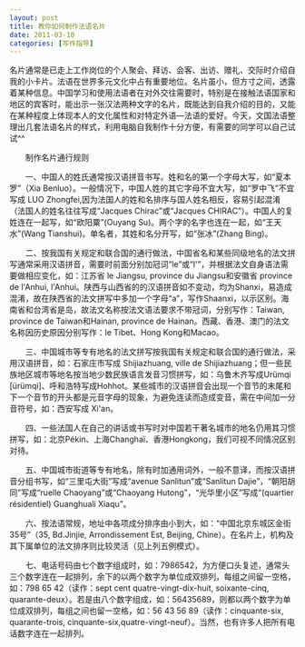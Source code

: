 ```yaml
---
layout: post
title: 教你如何制作法语名片
date: 2011-03-10
categories: [写作指导]  
---
```


名片通常是已走上工作岗位的个人聚会、拜访、会客、出访、赠礼、交际时介绍自我的小卡片。法语在世界多元文化中占有重要地位。名片虽小，但方寸之间，透露着某种信息。中国学习和使用法语者在对外交往需要时，特别是在接触法语国家和地区的宾客时，能出示一张汉法两种文字的名片，既能达到自我介绍的目的，又能在某种程度上体现本人的文化属性和对特定外语—法语的爱好。今天，文国法语整理出几套法语名片的样式，利用电脑自我制作十分方便，有需要的同学可以自己试试^^

　　制作名片通行规则

　　一、中国人的姓氏通常按汉语拼音书写。姓和名的第一个字母大写，如“夏本罗”（Xia Benluo）。一般情况下，中国人姓的其它字母不宜大写，如“罗中飞”不宜写成 LUO Zhongfei,因为法国人的姓和名排序与国人姓名相反，容易引起混淆（法国人的姓名往往写成“Jacques Chirac”或“Jacques CHIRAC”）。中国人的复姓连在一起写，如“欧阳粟”(Ouyang Su)。两个字的名字也连在一起，如“王天水”(Wang Tianshui)。单名者，其姓和名分开写，如“张冰”(Zhang Bing)。

　　二、按我国有关规定和联合国的通行做法，中国省名和某些同级地名的法文拼写通常采用汉语拼音，需要时前面分别加冠词“le”或“l'”，并根据法文自身语法需要做相应变化，如：江苏省 le Jiangsu, province du Jiangsu和安徽省 province de l'Anhui, l'Anhui。陕西与山西省的的汉语拼音如不变动，均为Shanxi，易造成混淆，故在陕西省的法文拼写中多加一个字母“a”，写作Shaanxi，以示区别。海南省和台湾省是岛，故法文名称按法文语法要求不带冠词，分别写作：Taiwan, province de Taiwan和Hainan, province de Hainan。西藏、香港、澳门的法文名称因历史原因分别写作：le Tibet、Hong Kong和Macao。

　　三、中国城市等专有地名的法文拼写按我国有关规定和联合国的通行做法，采用汉语拼音，如：石家庄市写成 Shijiazhuang, ville de Shijiazhuang；但一些民族地区城市等地名按当地少数民族语言发音习惯拼写，如：乌鲁木齐写成Urümqi [ürümqi]、呼和浩特写成Hohhot。某些城市的汉语拼音会出现一个音节的末尾和下一个音节的开头都是元音字母的现象，为避免连读而造成变音，需在中间加一分音符号，如：西安写成 Xi'an。

　　四、一些法国人在自己的讲话或书写时对中国若干著名城市的地名仍用其习惯拼写，如：北京Pékin、上海Changhaï、香港Hongkong，我们可视不同情况区别对待。

　　五、中国城市街道等专有地名，除有时加通用词外，一般不意译，而按汉语拼音分组书写，如“三里屯大街”写成“avenue Sanlitun”或“Sanlitun Dajie”，“朝阳胡同”写成“ruelle Chaoyang”或“Chaoyang Hutong”，“光华里小区”写成“(quartier résidentiel) Guanghuali Xiaqu”。

　　六、按法语常规，地址中各项成分排序由小到大，如：“中国北京东城区金街35号”（35, Bd.Jinjie, Arrondissement Est, Beijing, Chine）。在名片上，机构及其下属单位的法文排序则比较灵活（见上列五例模式）。

　　七、电话号码由七个数字组成时，如：7986542，为方便口头复述，通常头三个数字连在一起排列，余下的以两个数字为单位成双排列，每组之间留一空格，如：798 65 42（读作：sept cent quatre-vingt-dix-huit, soixante-cinq, quarante-deux）。若是由八个数字组成，如：56435689，则都以两个数字为单位成双排列，每组之间也留一空格，如：56 43 56 89（读作：cinquante-six, quarante-trois, cinquante-six,quatre-vingt-neuf）。当然，也有许多人把所有电话数字连在一起排列。
